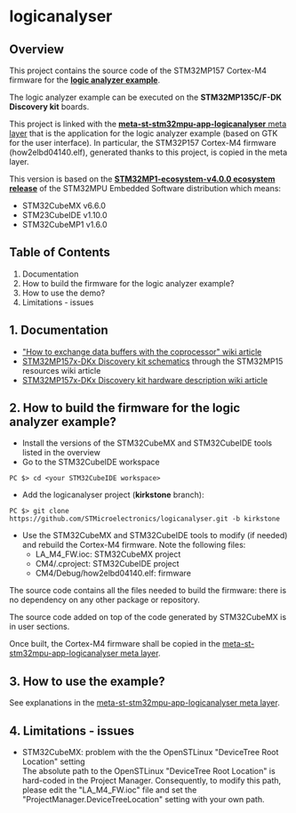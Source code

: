 # logicanalyser

## Overview
This project contains the source code of the STM32MP157 Cortex-M4 firmware for the [**logic analyzer example**](https://wiki.st.com/stm32mpu/wiki/How_to_exchange_data_buffers_with_the_coprocessor).

The logic analyzer example can be executed on the **STM32MP135C/F-DK Discovery kit** boards.

This project is linked with the [**meta-st-stm32mpu-app-logicanalyser** meta layer](https://github.com/STMicroelectronics/meta-st-stm32mpu-app-logicanalyser) that is the application for the logic analyzer example (based on GTK for the user interface). In particular, the STM32P157 Cortex-M4 firmware (how2elbd04140.elf), generated thanks to this project, is copied in the meta layer.

This version is based on the [**STM32MP1-ecosystem-v4.0.0 ecosystem release**](https://wiki.st.com/stm32mpu/wiki/STM32_MPU_ecosystem_release_note_-_v4.0.0) of the STM32MPU Embedded Software distribution which means:
- STM32CubeMX v6.6.0
- STM23CubeIDE v1.10.0
- STM32CubeMP1 v1.6.0

## Table of Contents
1. Documentation
2. How to build the firmware for the logic analyzer example?
3. How to use the demo?
4. Limitations - issues

## 1. Documentation
- ["How to exchange data buffers with the coprocessor" wiki article](https://wiki.st.com/stm32mpu/wiki/How_to_exchange_data_buffers_with_the_coprocessor)
- [STM32MP157x-DKx Discovery kit schematics](https://wiki.st.com/stm32mpu/wiki/STM32MP15_resources#MB1272_schematics) through the STM32MP15 resources wiki article
- [STM32MP157x-DKx Discovery kit hardware description wiki article](https://wiki.st.com/stm32mpu/wiki/STM32MP157x-DKx_-_hardware_description)

## 2. How to build the firmware for the logic analyzer example?
- Install the versions of the STM32CubeMX and STM32CubeIDE tools listed in the overview
- Go to the STM32CubeIDE workspace
```
PC $> cd <your STM32CubeIDE workspace>
```
- Add the logicanalyser project (**kirkstone** branch):
```
PC $> git clone https://github.com/STMicroelectronics/logicanalyser.git -b kirkstone
```
- Use the STM32CubeMX and STM32CubeIDE tools to modify (if needed) and rebuild the Cortex-M4 firmware. Note the following files:
  - LA_M4_FW.ioc: STM32CubeMX project
  - CM4/.cproject: STM32CubeIDE project
  - CM4/Debug/how2elbd04140.elf: firmware

The source code contains all the files needed to build the firmware: there is no dependency on any other package or repository.

The source code added on top of the code generated by STM32CubeMX is in user sections.

Once built, the Cortex-M4 firmware shall be copied in the [meta-st-stm32mpu-app-logicanalyser meta layer](https://github.com/STMicroelectronics/meta-st-stm32mpu-app-logicanalyser).

## 3. How to use the example?
See explanations in the [meta-st-stm32mpu-app-logicanalyser meta layer](https://github.com/STMicroelectronics/meta-st-stm32mpu-app-logicanalyser).

## 4. Limitations - issues
- STM32CubeMX: problem with the the OpenSTLinux "DeviceTree Root Location" setting<br />
  The absolute path to the OpenSTLinux "DeviceTree Root Location" is hard-coded in the Project Manager. Consequently, to modify this path, please edit the "LA_M4_FW.ioc" file and set the "ProjectManager.DeviceTreeLocation" setting with your own path.
